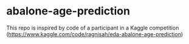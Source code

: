 # abalone-age-prediction
This repo is inspired by code of a participant in a Kaggle competition  (https://www.kaggle.com/code/ragnisah/eda-abalone-age-prediction)
